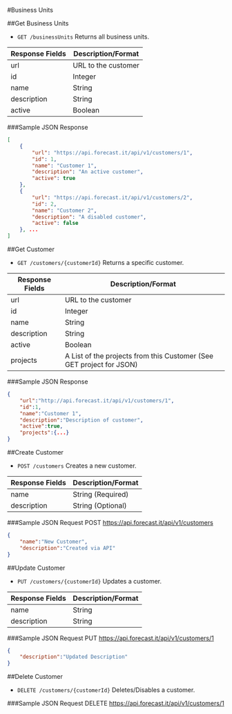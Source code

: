 #Business Units

##Get Business Units

* `GET /businessUnits` Returns all business units.

|Response Fields | Description/Format|
|------------ | -------------|
|url | URL to the customer|
|id | Integer|
|name | String|
|description | String|
|active | Boolean|

###Sample JSON Response
```json
[
    {
        "url": "https://api.forecast.it/api/v1/customers/1",
        "id": 1,
        "name": "Customer 1",
        "description": "An active customer",
        "active": true
    },
    {
        "url": "https://api.forecast.it/api/v1/customers/2",
        "id": 2,
        "name": "Customer 2",
        "description": "A disabled customer",
        "active": false
    }, ...
]
```

##Get Customer

* `GET /customers/{customerId}` Returns a specific customer.

|Response Fields | Description/Format|
|------------ | -------------|
|url | URL to the customer|
|id | Integer|
|name | String|
|description | String|
|active | Boolean|
|projects | A List of the projects from this Customer (See GET project for JSON)|

###Sample JSON Response
```json
{
    "url":"http://api.forecast.it/api/v1/customers/1",
    "id":1,
    "name":"Customer 1",
    "description":"Description of customer",
    "active":true,
    "projects":{...}
}
```

##Create Customer

* `POST /customers` Creates a new customer.

|Response Fields | Description/Format|
|------------ | -------------|
|name | String (Required)|
|description | String (Optional)|

###Sample JSON Request
POST https://api.forecast.it/api/v1/customers

```json
{
    "name":"New Customer",
    "description":"Created via API"
}
```

##Update Customer

* `PUT /customers/{customerId}` Updates a customer.

|Response Fields | Description/Format|
|------------ | -------------|
|name | String|
|description | String|

###Sample JSON Request
PUT https://api.forecast.it/api/v1/customers/1

```json
{
    "description":"Updated Description"
}
```

##Delete Customer

* `DELETE /customers/{customerId}` Deletes/Disables a customer.

###Sample JSON Request
DELETE https://api.forecast.it/api/v1/customers/1

